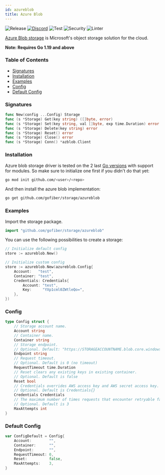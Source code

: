 ```yaml
---
id: azureblob
title: Azure Blob
---
```


![Release](https://img.shields.io/github/v/tag/gofiber/storage?filter=azureblob*)
[![Discord](https://img.shields.io/discord/704680098577514527?style=flat&label=%F0%9F%92%AC%20discord&color=00ACD7)](https://gofiber.io/discord)
![Test](https://img.shields.io/github/actions/workflow/status/gofiber/storage/test-azureblob.yml?label=Tests)
![Security](https://img.shields.io/github/actions/workflow/status/gofiber/storage/gosec.yml?label=Security)
![Linter](https://img.shields.io/github/actions/workflow/status/gofiber/storage/linter.yml?label=Linter)

[Azure Blob storage](https://azure.microsoft.com/en-us/products/storage/blobs/#overview) is Microsoft's object storage solution for the cloud.

**Note: Requires Go 1.19 and above**

### Table of Contents

- [Signatures](#signatures)
- [Installation](#installation)
- [Examples](#examples)
- [Config](#config)
- [Default Config](#default-config)

### Signatures

```go
func New(config ...Config) Storage
func (s *Storage) Get(key string) ([]byte, error)
func (s *Storage) Set(key string, val []byte, exp time.Duration) error
func (s *Storage) Delete(key string) error
func (s *Storage) Reset() error
func (s *Storage) Close() error
func (s *Storage) Conn() *azblob.Client
```

### Installation

Azure blob storage driver is tested on the 2 last [Go versions](https://golang.org/dl/) with support for modules. So make sure to initialize one first if you didn't do that yet:

```bash
go mod init github.com/<user>/<repo>
```

And then install the azure blob implementation:

```bash
go get github.com/gofiber/storage/azureblob
```

### Examples

Import the storage package.

```go
import "github.com/gofiber/storage/azureblob"
```

You can use the following possibilities to create a storage:

```go
// Initialize default config
store := azureblob.New()

// Initialize custom config
store := azureblob.New(azureblob.Config{
    Account:   "test",
    Container: "test",
    Credentials: Credentials{
        Account: "test",
        Key:     "YXp1cml0ZWtleQo=",
    },
})
```

### Config

```go
type Config struct {
    // Storage account name.
    Account string
    // Container name.
    Container string
    // Storage endpoint.
    // Optional. Default: "https://STORAGEACCOUNTNAME.blob.core.windows.net"
    Endpoint string
    // Request timeout.
    // Optional. Default is 0 (no timeout)
    RequestTimeout time.Duration
    // Reset clears any existing keys in existing container.
    // Optional. Default is false
    Reset bool
    // Credentials overrides AWS access key and AWS secret access key. Not recommended.
    // Optional. Default is Credentials{}
    Credentials Credentials
    // The maximum number of times requests that encounter retryable failures should be attempted.
    // Optional. Default is 3
    MaxAttempts int
}
```

### Default Config

```go
var ConfigDefault = Config{
    Account:        "",
    Container:      "",
    Endpoint:       "",
    RequestTimeout: 0,
    Reset:          false,
    MaxAttempts:    3,
}
```
